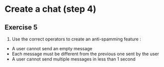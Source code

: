 # Create a chat (step 4)

## Exercise 5

1. Use the correct operators to create an anti-spamming feature :

- A user cannot send an empty message
- Each message must be different from the previous one sent by the user
- A user cannot send multiple messages in less than 1 second
